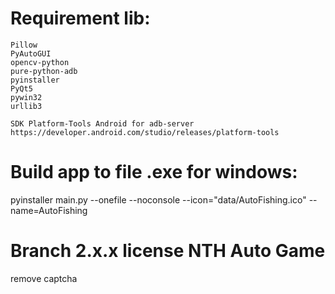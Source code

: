 # Requirement lib:
    Pillow
    PyAutoGUI
    opencv-python
    pure-python-adb
    pyinstaller
    PyQt5
    pywin32
    urllib3

    SDK Platform-Tools Android for adb-server
    https://developer.android.com/studio/releases/platform-tools

# Build app to file .exe for windows:
pyinstaller main.py --onefile --noconsole --icon="data/AutoFishing.ico" --name=AutoFishing

# Branch 2.x.x license NTH Auto Game 
remove captcha